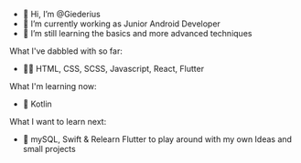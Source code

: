 - 👋 Hi, I’m @Giederius
- 👀 I’m currently working as Junior Android Developer
- 🌱 I’m still learning the basics and more advanced techniques
 
What I've dabbled with so far:
- 💪🏻 HTML, CSS, SCSS, Javascript, React, Flutter
  
What I'm learning now:
- 🤙 Kotlin

What I want to learn next:
- 🤞 mySQL, Swift & Relearn Flutter to play around with my own Ideas and small projects

<!---
Giederius/Giederius is a ✨ special ✨ repository because its `README.md` (this file) appears on your GitHub profile.
You can click the Preview link to take a look at your changes.
--->
